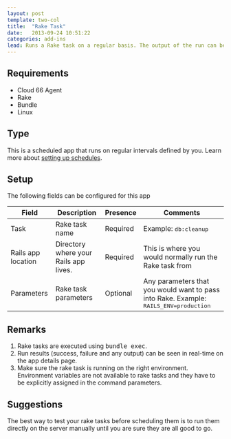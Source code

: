 ```yaml
---
layout: post
template: two-col
title:  "Rake Task"
date:   2013-09-24 10:51:22
categories: add-ins
lead: Runs a Rake task on a regular basis. The output of the run can be seen on the app detail page
---
```




## Requirements

- Cloud 66  Agent
- Rake
- Bundle
- Linux

## Type
This is a scheduled app that runs on regular intervals defined by you. Learn more about [setting up schedules](/add-ins/settingup-schedules.html).

## Setup
The following fields can be configured for this app

<table class='table table-bordered table-striped'>
	<thead>
		<tr>
			<th>Field</th>
			<th>Description</th>
			<th>Presence</th>
			<th>Comments</th>
		</tr>
	</thead>
	<tbody>
		<tr>
			<td>Task</td>
			<td>Rake task name</td>
			<td><span class='label label-important'>Required</span></td>
			<td>Example: <kbd>db:cleanup</kbd></td>
		</tr>
		<tr>
			<td>Rails app location</td>
			<td>Directory where your Rails app lives.</td>
			<td><span class='label label-important'>Required</span></td>
			<td>This is where you would normally run the Rake task from</td>
		</tr>
		<tr>
			<td>Parameters</td>
			<td>Rake task parameters</td>
			<td><span class='label'>Optional</span></td>
			<td>Any parameters that you would want to pass into Rake. Example: <kbd>RAILS&#95;ENV=production</kbd></td>
		</tr>
	</tbody>
</table>

## Remarks
1. Rake tasks are executed using <kbd>bundle exec</kbd>.
2. Run results (success, failure and any output) can be seen in real-time on the app details page.
3. Make sure the rake task is running on the right environment. Environment variables are not available to rake tasks and they have to be explicitly assigned in the command parameters.

## Suggestions
The best way to test your rake tasks before scheduling them is to run them directly on the server manually until you are sure they are all good to go.
